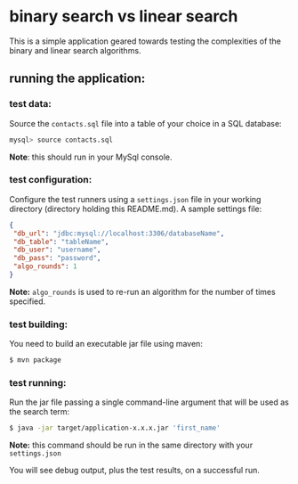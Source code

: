 
# binary search vs linear search

This is a simple application geared towards testing the complexities of the
binary and linear search algorithms.


## running the application:

### test data:

Source the `contacts.sql` file into a table of your choice in a SQL database:

```bash
mysql> source contacts.sql
```

**Note**: this should run in your MySql console.

### test configuration:

Configure the test runners using a `settings.json` file in your working
directory (directory holding this README.md). A sample settings file:

```json
{
 "db_url": "jdbc:mysql://localhost:3306/databaseName",
 "db_table": "tableName",
 "db_user": "username",
 "db_pass": "password",
 "algo_rounds": 1
}
```

**Note:** `algo_rounds` is used to re-run an algorithm for the number of
times specified.


### test building:

You need to build an executable jar file using maven:

```bash
$ mvn package
```

### test running:

Run the jar file passing a single command-line argument that will be used
as the search term:

```bash
$ java -jar target/application-x.x.x.jar 'first_name'
```

**Note:** this command should be run in the same directory with your
`settings.json`

You will see debug output, plus the test results, on a successful run.

